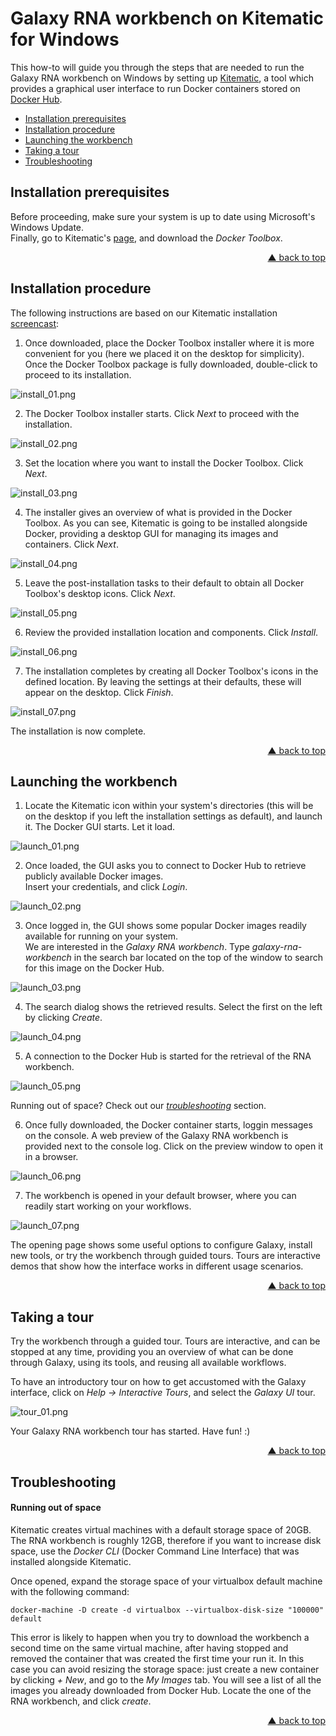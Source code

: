 <span id="top"></span>

# Galaxy RNA workbench on Kitematic for Windows

This how-to will guide you through the steps that are needed to run the Galaxy RNA workbench on Windows by setting up [Kitematic](https://kitematic.com), a tool which provides a graphical user interface to run Docker containers stored on [Docker Hub](https://hub.docker.com/).

- [Installation prerequisites](#toc-prerequisites)
- [Installation procedure](#toc-install)
- [Launching the workbench](#toc-launch)
- [Taking a tour](#toc-tour)
- [Troubleshooting](#toc-troubleshooting)

<span id="toc-prerequisites"></span>

## Installation prerequisites

Before proceeding, make sure your system is up to date using Microsoft's Windows Update.  
Finally, go to Kitematic's [page](https://kitematic.com/), and download the *Docker Toolbox*.
<p align="right"><a href="#top">&#x25B2; back to top</a></p>

<span id="toc-install"></span>

## Installation procedure

The following instructions are based on our Kitematic installation [screencast](https://www.youtube.com/watch?v=ssnea4HXVfE):

1. Once downloaded, place the Docker Toolbox installer where it is more convenient for you (here we placed it on the desktop for simplicity). Once the Docker Toolbox package is fully downloaded, double-click to proceed to its installation.

  ![install_01.png](screenshots/kitematic/win/install_01.png "Install the Docker Toolbox")

2. The Docker Toolbox installer starts. Click _Next_ to proceed with the installation.

  ![install_02.png](screenshots/kitematic/win/install_02.png "Installer starts")

3. Set the location where you want to install the Docker Toolbox. Click _Next_.

  ![install_03.png](screenshots/kitematic/win/install_03.png "Location")

4. The installer gives an overview of what is provided in the Docker Toolbox. As you can see, Kitematic is going to be installed alongside Docker, providing a desktop GUI for managing its images and containers. Click _Next_.

  ![install_04.png](screenshots/kitematic/win/install_04.png "Content")

5. Leave the post-installation tasks to their default to obtain all Docker Toolbox's desktop icons. Click _Next_.

  ![install_05.png](screenshots/kitematic/win/install_05.png "Post-installation setup")

6. Review the provided installation location and components. Click _Install_.

  ![install_06.png](screenshots/kitematic/win/install_06.png "Review installation")

7. The installation completes by creating all Docker Toolbox's icons in the defined location. By leaving the settings at their defaults, these will appear on the desktop. Click _Finish_.

  ![install_07.png](screenshots/kitematic/win/install_07.png "Finish the installation")

The installation is now complete.
<p align="right"><a href="#top">&#x25B2; back to top</a></p>

<span id="toc-launch"></span>

## Launching the workbench

1. Locate the Kitematic icon within your system's directories (this will be on the desktop if you left the installation settings as default), and launch it. The Docker GUI starts. Let it load.

  ![launch_01.png](screenshots/kitematic/win/launch_01.png "Docker GUI")

2. Once loaded, the GUI asks you to connect to Docker Hub to retrieve publicly available Docker images.  
  Insert your credentials, and click _Login_.

  ![launch_02.png](screenshots/kitematic/win/launch_02.png "Docker Hub")

3. Once logged in, the GUI shows some popular Docker images readily available for running on your system.  
  We are interested in the _Galaxy RNA workbench_. Type _galaxy-rna-workbench_ in the search bar located on the top of the window to search for this image on the Docker Hub.

  ![launch_03.png](screenshots/kitematic/win/launch_03.png "Search the galaxy-rna-workbench")

4. The search dialog shows the retrieved results. Select the first on the left by clicking _Create_.

  ![launch_04.png](screenshots/kitematic/win/launch_04.png "Get the galaxy-rna-workbench")

5. A connection to the Docker Hub is started for the retrieval of the RNA workbench.

  ![launch_05.png](screenshots/kitematic/win/launch_05.png "Downloading the workbench")

   Running out of space? Check out our [_troubleshooting_](#troubleshooting-space) section.

6. Once fully downloaded, the Docker container starts, loggin messages on the console. A web preview of the Galaxy RNA workbench is provided next to the console log. Click on the preview window to open it in a browser.

  ![launch_06.png](screenshots/kitematic/win/launch_06.png "Docker container starts")

7. The workbench is opened in your default browser, where you can readily start working on your workflows.

  ![launch_07.png](screenshots/kitematic/win/launch_07.png "Workbench opens in the browser")

The opening page shows some useful options to configure Galaxy, install new tools, or try the workbench through guided tours. Tours are interactive demos that show how the interface works in different usage scenarios.
<p align="right"><a href="#top">&#x25B2; back to top</a></p>

<span id="toc-tour"></span>

## Taking a tour

Try the workbench through a guided tour. Tours are interactive, and can be stopped at any time, providing you an overview of what can be done through Galaxy, using its tools, and reusing all available workflows.

To have an introductory tour on how to get accustomed with the Galaxy interface, click on _Help -> Interactive Tours_, and select the _Galaxy UI_ tour.

  ![tour_01.png](screenshots/kitematic/win/tour_01.png "Introductory tour")

Your Galaxy RNA workbench tour has started. Have fun! :)
<p align="right"><a href="#top">&#x25B2; back to top</a></p>

<span id="toc-troubleshooting"></span>

## Troubleshooting

<span id="troubleshooting-space"></span>

#### Running out of space

Kitematic creates virtual machines with a default storage space of 20GB. The RNA workbench is roughly 12GB, therefore if you want to increase disk space, use the *Docker CLI* (Docker Command Line Interface) that was installed alongside Kitematic.

Once opened, expand the storage space of your virtualbox default machine with the following command:
```
docker-machine -D create -d virtualbox --virtualbox-disk-size "100000" default
```
This error is likely to happen when you try to download the workbench a second time on the same virtual machine, after having stopped and removed the container that was created the first time your run it. In this case you can avoid resizing the storage space: just create a new container by clicking _+ New_, and go to the _My Images_ tab. You will see a list of all the images you already downloaded from Docker Hub. Locate the one of the RNA workbench, and click _create_.
<p align="right"><a href="#top">&#x25B2; back to top</a></p>

